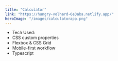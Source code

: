 ```yaml
---
title: "Calculator"
link: "https://hungry-volhard-6e3aba.netlify.app/"
heroImage: "/images/calculatorapp.png"
---
```


- Tech Used:
- CSS custom properties
- Flexbox & CSS Grid
- Mobile-first workflow
- Typescript
